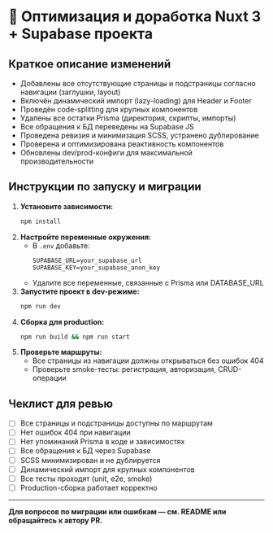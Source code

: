# 🚀 Оптимизация и доработка Nuxt 3 + Supabase проекта

## Краткое описание изменений
- Добавлены все отсутствующие страницы и подстраницы согласно навигации (заглушки, layout)
- Включён динамический импорт (lazy-loading) для Header и Footer
- Проведён code-splitting для крупных компонентов
- Удалены все остатки Prisma (директория, скрипты, импорты)
- Все обращения к БД переведены на Supabase JS
- Проведена ревизия и минимизация SCSS, устранено дублирование
- Проверена и оптимизирована реактивность компонентов
- Обновлены dev/prod-конфиги для максимальной производительности

## Инструкции по запуску и миграции
1. **Установите зависимости:**
   ```bash
   npm install
   ```
2. **Настройте переменные окружения:**
   - В `.env` добавьте:
     ```env
     SUPABASE_URL=your_supabase_url
     SUPABASE_KEY=your_supabase_anon_key
     ```
   - Удалите все переменные, связанные с Prisma или DATABASE_URL
3. **Запустите проект в dev-режиме:**
   ```bash
   npm run dev
   ```
4. **Сборка для production:**
   ```bash
   npm run build && npm run start
   ```
5. **Проверьте маршруты:**
   - Все страницы из навигации должны открываться без ошибок 404
   - Проверьте smoke-тесты: регистрация, авторизация, CRUD-операции

## Чеклист для ревью
- [ ] Все страницы и подстраницы доступны по маршрутам
- [ ] Нет ошибок 404 при навигации
- [ ] Нет упоминаний Prisma в коде и зависимостях
- [ ] Все обращения к БД через Supabase
- [ ] SCSS минимизирован и не дублируется
- [ ] Динамический импорт для крупных компонентов
- [ ] Все тесты проходят (unit, e2e, smoke)
- [ ] Production-сборка работает корректно

---
**Для вопросов по миграции или ошибкам — см. README или обращайтесь к автору PR.** 